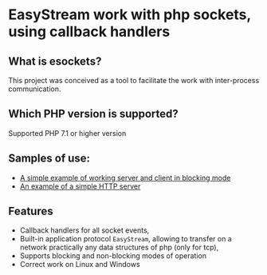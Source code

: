 # EasyStream work with php sockets, using callback handlers

## What is esockets?

This project was conceived as a tool to facilitate the work with inter-process communication.

## Which PHP version is supported?

Supported PHP 7.1 or higher version

## Samples of use:
* [A simple example of working server and client in blocking mode](sample/index-wiki.php)
* [An example of a simple HTTP server](sample/http/server.php)

## Features

* Callback handlers for all socket events,
* Built-in application protocol `EasyStream`, allowing to transfer on a network practically any data structures of php (only for tcp),
* Supports blocking and non-blocking modes of operation
* Correct work on Linux and Windows

